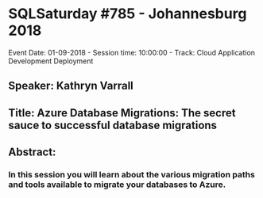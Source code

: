# SQLSaturday #785 - Johannesburg 2018
Event Date: 01-09-2018 - Session time: 10:00:00 - Track: Cloud Application Development  Deployment
## Speaker: Kathryn Varrall
## Title: Azure Database Migrations: The secret sauce to successful database migrations
## Abstract:
### In this session you will learn about the various migration paths and tools available to migrate your databases to Azure.
